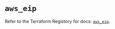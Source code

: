 # `aws_eip`

Refer to the Terraform Registory for docs: [`aws_eip`](https://registry.terraform.io/providers/hashicorp/aws/4.66.1/docs/resources/eip).
